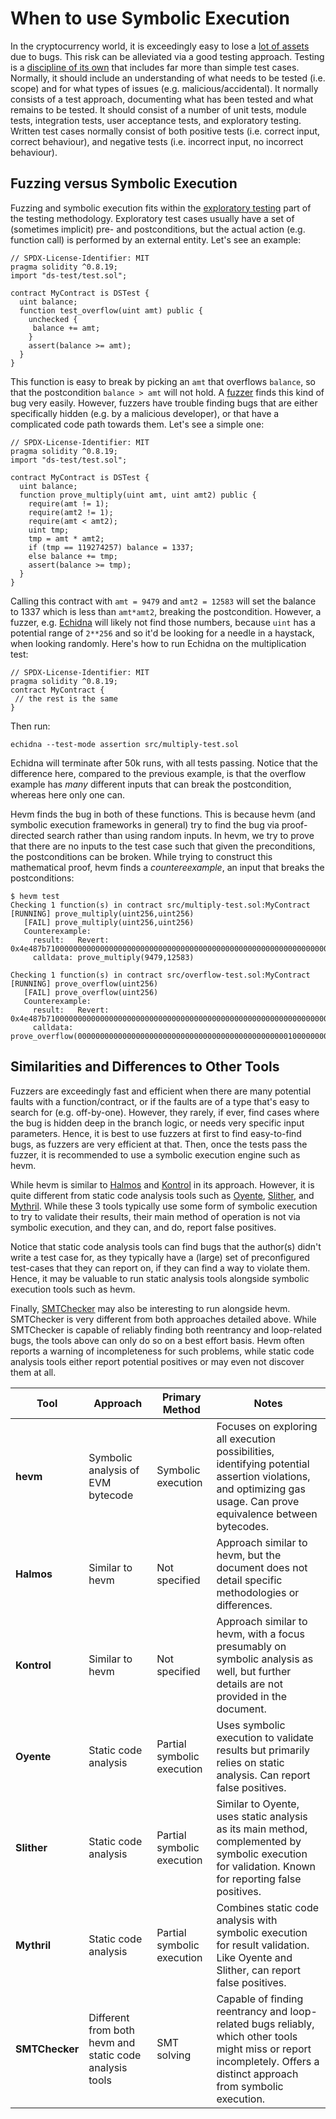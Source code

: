 # When to use Symbolic Execution

In the cryptocurrency world, it is exceedingly easy to lose a [lot of
assets](https://chainsec.io/defi-hacks/) due to bugs. This risk can be alleviated
via a good testing approach. Testing is a [discipline of its
own](https://en.wikipedia.org/wiki/Software_testing) that includes far more
than simple test cases. Normally, it should include an understanding of what
needs to be tested (i.e. scope) and for what types of issues (e.g.
malicious/accidental). It normally consists of a test approach, documenting
what has been tested and what remains to be tested. It should consist of a
number of unit tests, module tests, integration tests, user acceptance tests,
and exploratory testing. Written test cases normally consist of both positive
tests (i.e. correct input, correct behaviour), and negative tests (i.e.
incorrect input, no incorrect behaviour).

## Fuzzing versus Symbolic Execution

Fuzzing and symbolic execution fits within the [exploratory
testing](https://en.wikipedia.org/wiki/Exploratory_testing) part of
the testing methodology. Exploratory test cases usually have a set of
(sometimes implicit) pre- and postconditions, but the actual action (e.g.
function call) is performed by an external entity. Let's see an example:

```solidity
// SPDX-License-Identifier: MIT
pragma solidity ^0.8.19;
import "ds-test/test.sol";

contract MyContract is DSTest {
  uint balance;
  function test_overflow(uint amt) public {
    unchecked {
     balance += amt;
    }
    assert(balance >= amt);
  }
}
```

This function is easy to break by picking an `amt` that overflows `balance`,
so that the postcondition `balance > amt` will not hold. A
[fuzzer](https://en.wikipedia.org/wiki/Fuzzing) finds this kind of bug very
easily. However, fuzzers have trouble finding bugs that are either specifically
hidden (e.g. by a malicious developer), or that have a complicated code path
towards them. Let's see a simple one:


```solidity
// SPDX-License-Identifier: MIT
pragma solidity ^0.8.19;
import "ds-test/test.sol";

contract MyContract is DSTest {
  uint balance;
  function prove_multiply(uint amt, uint amt2) public {
    require(amt != 1);
    require(amt2 != 1);
    require(amt < amt2);
    uint tmp;
    tmp = amt * amt2;
    if (tmp == 119274257) balance = 1337;
    else balance += tmp;
    assert(balance >= tmp);
  }
}
```

Calling this contract with `amt = 9479` and `amt2 = 12583` will set the balance
to 1337 which is less than `amt*amt2`, breaking the postcondition. However, a
fuzzer, e.g. [Echidna](https://github.com/crytic/echidna) will likely not find
those numbers, because `uint` has a potential range of `2**256` and so it'd be
looking for a needle in a haystack, when looking randomly. Here's how to run
Echidna on the multiplication test:

```solidity
// SPDX-License-Identifier: MIT
pragma solidity ^0.8.19;
contract MyContract {
 // the rest is the same
}
```

Then run:
```
echidna --test-mode assertion src/multiply-test.sol
```

Echidna will terminate after 50k runs, with all tests passing. Notice that the
difference here, compared to the previous example, is that the overflow example
has _many_ different inputs that can break the postcondition, whereas here only
one can.

Hevm finds the bug in both of these functions. This is because
hevm (and symbolic execution frameworks in general) try to find the bug via
proof-directed search rather than using random inputs. In hevm, we try to prove
that there are no inputs to the test case such that given the preconditions, the
postconditions can be broken. While trying to construct this mathematical proof,
hevm finds a _countereexample_, an  input that breaks the postconditions:


```
$ hevm test
Checking 1 function(s) in contract src/multiply-test.sol:MyContract
[RUNNING] prove_multiply(uint256,uint256)
   [FAIL] prove_multiply(uint256,uint256)
   Counterexample:
     result:   Revert: 0x4e487b710000000000000000000000000000000000000000000000000000000000000001
     calldata: prove_multiply(9479,12583)

Checking 1 function(s) in contract src/overflow-test.sol:MyContract
[RUNNING] prove_overflow(uint256)
   [FAIL] prove_overflow(uint256)
   Counterexample:
     result:   Revert: 0x4e487b710000000000000000000000000000000000000000000000000000000000000001
     calldata: prove_overflow(00000000000000000000000000000000000000000000000100000000000000000182dad8c17bd5e89e8043a08ada90a6d5efdee4425f85cb863109783e158ba4fba908a0e6fae6c6b51002)
```

## Similarities and Differences to Other Tools

Fuzzers are exceedingly fast and efficient when there are many potential faults
with a function/contract, or if the faults are of a type that's easy to search
for (e.g. off-by-one). However, they rarely, if ever, find cases where the bug
is hidden deep in the branch logic, or needs very specific input parameters.
Hence, it is best to use fuzzers at first to find easy-to-find bugs, as fuzzers
are very efficient at that. Then, once the tests pass the fuzzer, it is
recommended to use a symbolic execution engine such as hevm.

While hevm is similar to [Halmos](https://github.com/a16z/halmos) and
[Kontrol](https://docs.runtimeverification.com/kontrol/overview/readme) in its
approach. However, it is quite different from static code analysis tools such
as [Oyente](https://github.com/enzymefinance/oyente),
[Slither](https://github.com/crytic/slither), and
[Mythril](https://github.com/ConsenSys/mythril). While these 3 tools typically
use some form of symbolic execution to try to validate their results, their
main method of operation is not via symbolic execution, and they can, and do,
report false positives.

Notice that static code analysis tools can find bugs that the author(s) didn't
write a test case for, as they typically have a (large) set of preconfigured
test-cases that they can report on, if they can find a way to violate them. Hence,
it may be valuable to run static analysis tools alongside symbolic execution tools
such as hevm.

Finally,
[SMTChecker](https://github.com/ethereum/solidity/blob/develop/docs/smtchecker.rst)
may also be interesting to run alongside hevm. SMTChecker is very different
from both approaches detailed above. While SMTChecker is capable of reliably
finding both reentrancy and loop-related bugs, the tools above can only do so
on a best effort basis. Hevm often reports a warning of incompleteness for
such problems, while static code analysis tools either report potential
positives or may even not discover them at all.


| Tool | Approach | Primary Method | Notes |
| --- | --- | --- | --- |
| **hevm** | Symbolic analysis of EVM bytecode | Symbolic execution | Focuses on exploring all execution possibilities, identifying potential assertion violations, and optimizing gas usage. Can prove equivalence between bytecodes. |
| **Halmos** | Similar to hevm | Not specified | Approach similar to hevm, but the document does not detail specific methodologies or differences. |
| **Kontrol** | Similar to hevm | Not specified | Approach similar to hevm, with a focus presumably on symbolic analysis as well, but further details are not provided in the document. |
| **Oyente** | Static code analysis | Partial symbolic execution | Uses symbolic execution to validate results but primarily relies on static analysis. Can report false positives. |
| **Slither** | Static code analysis | Partial symbolic execution | Similar to Oyente, uses static analysis as its main method, complemented by symbolic execution for validation. Known for reporting false positives. |
| **Mythril** | Static code analysis | Partial symbolic execution | Combines static code analysis with symbolic execution for result validation. Like Oyente and Slither, can report false positives. |
| **SMTChecker** | Different from both hevm and static code analysis tools | SMT solving | Capable of finding reentrancy and loop-related bugs reliably, which other tools might miss or report incompletely. Offers a distinct approach from symbolic execution. |
